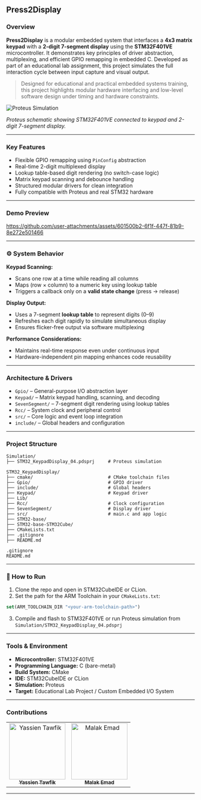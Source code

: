 ## Press2Display

### Overview

**Press2Display** is a modular embedded system that interfaces a **4x3 matrix keypad** with a **2-digit 7-segment display** using the **STM32F401VE** microcontroller. It demonstrates key principles of driver abstraction, multiplexing, and efficient GPIO remapping in embedded C. Developed as part of an educational lab assignment, this project simulates the full interaction cycle between input capture and visual output.

> Designed for educational and practical embedded systems training, this project highlights modular hardware interfacing and low-level software design under timing and hardware constraints.

![Proteus Simulation](https://github.com/user-attachments/assets/11880891-057b-4c83-ab19-ee1b710db60f)

*Proteus schematic showing STM32F401VE connected to keypad and 2-digit 7-segment display.*

---

### Key Features

- Flexible GPIO remapping using `PinConfig` abstraction
- Real-time 2-digit multiplexed display
- Lookup table-based digit rendering (no switch-case logic)
- Matrix keypad scanning and debounce handling
- Structured modular drivers for clean integration
- Fully compatible with Proteus and real STM32 hardware

---

### Demo Preview

https://github.com/user-attachments/assets/601500b2-6f1f-447f-81b9-8e272e501466

---

### ⚙️ System Behavior

**Keypad Scanning:**
- Scans one row at a time while reading all columns
- Maps (row × column) to a numeric key using lookup table
- Triggers a callback only on a **valid state change** (press → release)

**Display Output:**
- Uses a 7-segment **lookup table** to represent digits (0–9)
- Refreshes each digit rapidly to simulate simultaneous display
- Ensures flicker-free output via software multiplexing

**Performance Considerations:**
- Maintains real-time response even under continuous input
- Hardware-independent pin mapping enhances code reusability

---

### Architecture & Drivers

- `Gpio/` – General-purpose I/O abstraction layer
- `Keypad/` – Matrix keypad handling, scanning, and decoding
- `SevenSegment/` – 7-segment digit rendering using lookup tables
- `Rcc/` – System clock and peripheral control
- `src/` – Core logic and event loop integration
- `include/` – Global headers and configuration

---

### Project Structure

```plaintext
Simulation/
├── STM32_KeypadDisplay_04.pdsprj     # Proteus simulation

STM32_KeypadDisplay/
├── cmake/                            # CMake toolchain files
├── Gpio/                             # GPIO driver
├── include/                          # Global headers
├── Keypad/                           # Keypad driver
├── Lib/
├── Rcc/                              # Clock configuration
├── SevenSegment/                     # Display driver
├── src/                              # main.c and app logic
├── STM32-base/
├── STM32-base-STM32Cube/
├── CMakeLists.txt
├── .gitignore
├── README.md

.gitignore
README.md
```

---

### 🧪 How to Run

1. Clone the repo and open in STM32CubeIDE or CLion.
2. Set the path for the ARM Toolchain in your `CMakeLists.txt`:

```cmake
set(ARM_TOOLCHAIN_DIR "<your-arm-toolchain-path>")
```

3. Compile and flash to STM32F401VE or run Proteus simulation from `Simulation/STM32_KeypadDisplay_04.pdsprj`

---

### Tools & Environment

- **Microcontroller:** STM32F401VE
- **Programming Language:** C (bare-metal)
- **Build System:** CMake
- **IDE:** STM32CubeIDE or CLion
- **Simulation:** Proteus
- **Target:** Educational Lab Project / Custom Embedded I/O System

---

### Contributions

<div>
  <table align="center">
    <tr>
      <td align="center">
        <a href="https://github.com/YassienTawfikk" target="_blank">
          <img src="https://avatars.githubusercontent.com/u/126521373?v=4" width="150px;" alt="Yassien Tawfik"/><br/>
          <sub><b>Yassien Tawfik</b></sub>
        </a>
      </td>
      <td align="center">
        <a href="https://github.com/malak-emad" target="_blank">
          <img src="https://avatars.githubusercontent.com/u/126415070?v=4" width="150px;" alt="Malak Emad"/><br/>
          <sub><b>Malak Emad</b></sub>
        </a>
      </td>
    </tr>
  </table>
</div>

---
